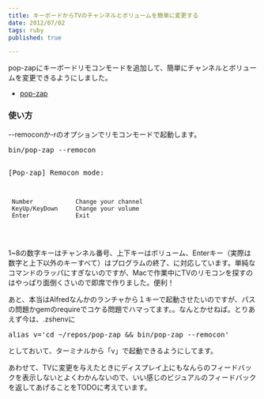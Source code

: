 ```yaml
---
title: キーボードからTVのチャンネルとボリュームを簡単に変更する
date: 2012/07/02
tags: ruby
published: true

---
```


<p>pop-zapにキーボードリモコンモードを追加して、簡単にチャンネルとボリュームを変更できるようにしました。</p>

<p><ul><li><a href="https://github.com/katsuma/pop-zap">pop-zap</a></li></ul></p>

<h3>使い方</h3>
<p>--remoconか-rのオプションでリモコンモードで起動します。</p>
<p><pre>
bin/pop-zap --remocon

[Pop-zap] Remocon mode:

     Number            Change your channel
     KeyUp/KeyDown     Change your volume
     Enter             Exit
</pre></p>

<p>1~8の数字キーはチャンネル番号、上下キーはボリューム、Enterキー（実際は数字と上下以外のキーすべて）はプログラムの終了、に対応しています。単純なコマンドのラッパにすぎないのですが、Macで作業中にTVのリモコンを探すのはやっぱり面倒くさいので即席で作りました。便利！</p>

<p>あと、本当はAlfredなんかのランチャから１キーで起動させたいのですが、パスの問題かgemのrequireでコケる問題でハマってます。。なんとかせねば。とりあえず今は、.zshenvに</p>

<p><pre>
alias v='cd ~/repos/pop-zap && bin/pop-zap --remocon'
</pre></p>

<p>としておいて、ターミナルから「v」で起動できるようにしてます。</p>

<p>あわせて、TVに変更を与えたときにディスプレイ上にもなんらのフィードバックを表示しないとよくわかんないので、いい感じのビジュアルのフィードバックを返してあげることをTODOに考えています。</p>



